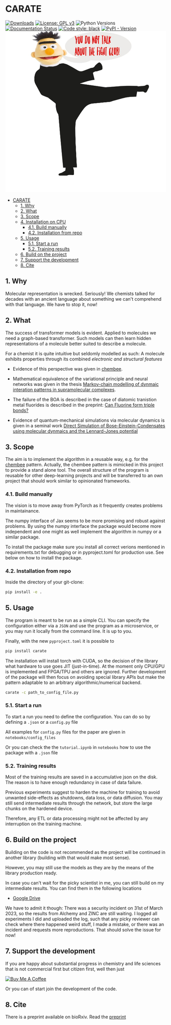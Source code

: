 # CARATE

[![Downloads](https://static.pepy.tech/personalized-badge/carate?period=total&units=international_system&left_color=black&right_color=orange&left_text=Downloads)](https://pepy.tech/project/carate)
[![License: GPL v3](https://img.shields.io/badge/License-GPL_v3+-blue.svg)](https://www.gnu.org/licenses/gpl-3.0)
![Python Versions](https://img.shields.io/badge/python-3.8%20%7C%203.9%20%7C%203.10%20%7C%203.11%20%7C%20-blue)
[![Documentation Status](https://readthedocs.org/projects/carate/badge/?version=latest)](https://carate.readthedocs.io/en/latest/?badge=latest)
<a href="https://github.com/psf/black"><img alt="Code style: black" src="https://img.shields.io/badge/code%20style-black-000000.svg"></a>
[![PyPI - Version](https://img.shields.io/pypi/v/amarium.svg)](https://pypi.org/project/carate)
![Bert goes into the karate club](bert_goes_into_the_karate_club.png)

<!-- TOC -->
- [CARATE](#carate)
  - [1. Why](#1-why)
  - [2. What](#2-what)
  - [3. Scope](#3-scope)
  - [4. Installation on CPU](#4-installation-on-cpu)
    - [4.1. Build manually](#41-build-manually)
    - [4.2. Installation from repo](#42-installation-from-repo)
  - [5. Usage](#5-usage)
    - [5.1. Start a run](#51-start-a-run)
    - [5.2. Training results](#52-training-results)
  - [6. Build on the project](#6-build-on-the-project)
  - [7. Support the development](#7-support-the-development)
  - [8. Cite](#8-cite)
<!-- /TOC -->

## 1. Why

Molecular representation is wrecked. Seriously! We chemists talked for decades with an ancient language about something we can't comprehend with that language. We have to stop it, now!

## 2. What

The success of transformer models is evident. Applied to molecules we need a graph-based transformer. Such models can then learn hidden representations of a molecule better suited to describe a molecule.

For a chemist it is quite intuitive but seldomly modelled as such: A molecule exhibits properties through its combined *electronic and structural features*

- Evidence of this perspective  was given in [chembee](https://codeberg.org/sail.black/chembee.git).

- Mathematical equivalence of the variational principle and neural networks was given in the thesis [Markov-chain modelling of dynmaic interation patterns in supramolecular complexes](https://www.researchgate.net/publication/360107521_Markov-chain_modelling_of_dynamic_interaction_patterns_in_supramolecular_complexes).

- The failure of the BOA is described in the case of diatomic tranistion metal fluorides is described in the preprint: [Can Fluorine form triple bonds?](https://chemrxiv.org/engage/chemrxiv/article-details/620f745121686706d17ac316)

- Evidence of quantum-mechanical simulations via molecular dynamics is given in a seminal work [Direct Simulation of Bose-Einstein-Condensates using molecular dynmaics and the Lennard-Jones potential](https://www.researchgate.net/publication/360560870_Direct_simulation_of_Bose-Einstein_condesates_using_molecular_dynamics_and_the_Lennard-Jones_potential)

## 3. Scope

The aim is to implement the algorithm in a reusable way, e.g. for the [chembee](https://codeberg.org/sail.black/chembee.git) pattern. Actually, the chembee pattern is mimicked in this project to provide a stand alone tool. The overall structure of the program is reusable for other deep-learning projects and will be transferred to an own project that should work similar to opinionated frameworks.

### 4.1. Build manually

The vision is to move away from PyTorch as it frequently creates problems in maintainance. 

The numpy interface of Jax seems to be more promising and robust against problems. By using the numpy
interface the package would become more independent and one might as well implement the algorithm 
in numpy or a similar package. 

To install the package make sure you install all correct verions mentioned in requirements.txt for 
debugging or in pyproject.toml for production use. See below on how to install the package. 

### 4.2. Installation from repo

Inside the directory of your git-clone:

```bash
pip install -e .
```

## 5. Usage

The program is meant to be run as a simple CLI. You can specify the configuration either via a `JSON` and use the program as a microservice, or you may run it locally from the command line. It is up to you.

Finally, with the new `pyproject.toml` it is possible to

```bash
pip install carate
```

The installation will install torch with CUDA, so the decision of the library what hardware to use goes JIT (just-in-time). At the moment only CPU/GPU is implemented and FPGA/TPU and others are ignored. Further development of the package will then focus on avoiding special library APIs but make the pattern adaptable to an arbitrary algorithmic/numerical backend.

```bash
carate -c path_to_config_file.py
```

### 5.1. Start a run

To start a run you need to define the configuration. You can do so by defining a `.json` or a `config.py` file

All examples for `config.py` files for the paper are given in `notebooks/config_files`

Or you can check the the `tutorial.ipynb` in `notebooks` how to use the package with a `.json` file

### 5.2. Training results

Most of the training results are saved in a accumulative json on the disk. The reason is to have enough redundancy in case of data failure.

Previous experiments suggest to harden the machine for training to avoid unwanted side-effects as shutdowns, data loss, or data diffusion. You may still send intermediate results through the network, but store the large chunks on the hardened device.

Therefore, any ETL or data processing might not be affected by any interruption on the training machine.

## 6. Build on the project

Building on the code is not recommended as the project will be continued in another library (building with that would make most sense).

However, you may still use the models as they are by the means of the library production ready.

In case you can't wait for the picky scientist in me, you can still build on my intermediate results. You can find them in the following locations

- [Google Drive](https://drive.google.com/drive/folders/1ikY_EW-Uadkybb--TvxXFgoZtCQtniyH?usp=sharing)

We have to admit it though: There was a security incident on 31st of March 2023, so the results from
Alchemy and ZINC are still waiting. I logged all experiments  I did and uploaded the log, such
that any picky reviewer can check where there happened weird stuff, I made a mistake, or there
was an incident and requests more reproductions. That should solve the issue for now!

## 7. Support the development

If you are happy about substantial progress in chemistry and life sciences that is not commercial first but citizen first, well then just

<a href="https://www.buymeacoffee.com/capjmk" target="_blank"><img src="https://cdn.buymeacoffee.com/buttons/default-orange.png" alt="Buy Me A Coffee" height="41" width="174"></a>

Or you can of start join the development of the code. 

## 8. Cite

There is a preprint available on bioRxiv. Read the [preprint](https://www.biorxiv.org/content/10.1101/2022.02.12.470636v1)
